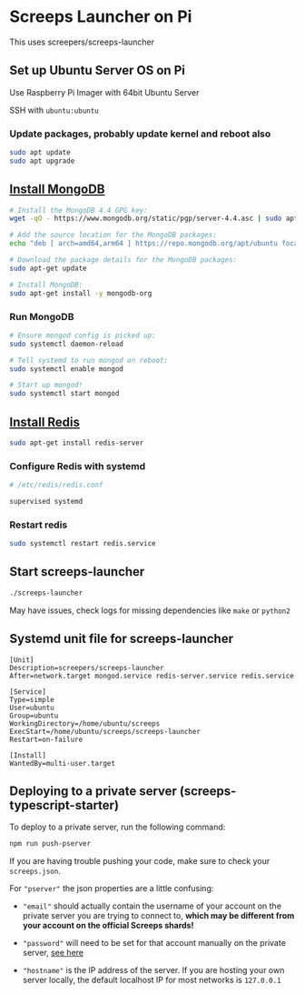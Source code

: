 # Screeps Launcher on Pi

This uses screepers/screeps-launcher

## Set up Ubuntu Server OS on Pi

Use Raspberry Pi Imager with 64bit Ubuntu Server

SSH with `ubuntu:ubuntu`

### Update packages, probably update kernel and reboot also

```bash
sudo apt update
sudo apt upgrade
```

## [Install MongoDB](https://www.mongodb.com/developer/how-to/mongodb-on-raspberry-pi/)

```bash
# Install the MongoDB 4.4 GPG key:
wget -qO - https://www.mongodb.org/static/pgp/server-4.4.asc | sudo apt-key add -

# Add the source location for the MongoDB packages:
echo "deb [ arch=amd64,arm64 ] https://repo.mongodb.org/apt/ubuntu focal/mongodb-org/4.4 multiverse" | sudo tee /etc/apt/sources.list.d/mongodb-org-4.4.list

# Download the package details for the MongoDB packages:
sudo apt-get update

# Install MongoDB:
sudo apt-get install -y mongodb-org
```

### Run MongoDB

```bash
# Ensure mongod config is picked up:
sudo systemctl daemon-reload

# Tell systemd to run mongod on reboot:
sudo systemctl enable mongod

# Start up mongod!
sudo systemctl start mongod
```

## [Install Redis](https://www.digitalocean.com/community/tutorials/how-to-install-and-secure-redis-on-ubuntu-18-04)

```bash
sudo apt-get install redis-server
```

### Configure Redis with systemd

```bash
# /etc/redis/redis.conf

supervised systemd
```

### Restart redis

```bash
sudo systemctl restart redis.service
```

## Start screeps-launcher

```bash
./screeps-launcher
```

May have issues, check logs for missing dependencies like `make` or `python2`

## Systemd unit file for screeps-launcher

```
[Unit]
Description=screepers/screeps-launcher
After=network.target mongod.service redis-server.service redis.service

[Service]
Type=simple
User=ubuntu
Group=ubuntu
WorkingDirectory=/home/ubuntu/screeps
ExecStart=/home/ubuntu/screeps/screeps-launcher
Restart=on-failure

[Install]
WantedBy=multi-user.target
```

## Deploying to a private server (screeps-typescript-starter)

To deploy to a private server, run the following command:

```bash
npm run push-pserver
```

If you are having trouble pushing your code, make sure to check your `screeps.json`.

For `"pserver"` the json properties are a little confusing:

- `"email"` should actually contain the username of your account on the private server you are trying to connect to, **which may be different from your account on the official Screeps shards!**

- `"password"` will need to be set for that account manually on the private server, [see here](https://github.com/screeps/screeps#authentication)

- `"hostname"` is the IP address of the server. If you are hosting your own server locally, the default localhost IP for most networks is `127.0.0.1`

